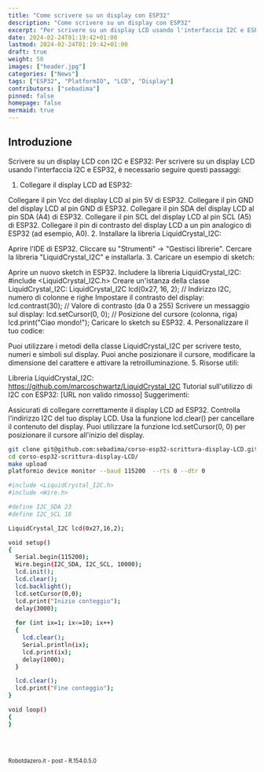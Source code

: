 ```yaml
---
title: "Come scrivere su un display con ESP32"
description: "Come scrivere su un display con ESP32"
excerpt: "Per scrivere su un display LCD usando l'interfaccia I2C e ESP32, è necessario seguire questi passaggi..."
date: 2024-02-24T01:19:42+01:00
lastmod: 2024-02-24T01:19:42+01:00
draft: true
weight: 50
images: ["header.jpg"]
categories: ["News"]
tags: ["ESP32", "PlatformIO", "LCD", "Display"]
contributors: ["sebadima"]
pinned: false
homepage: false
mermaid: true
---
```




## Introduzione

Scrivere su un display LCD con I2C e ESP32:
Per scrivere su un display LCD usando l'interfaccia I2C e ESP32, è necessario seguire questi passaggi:

1. Collegare il display LCD ad ESP32:

Collegare il pin Vcc del display LCD al pin 5V di ESP32.
Collegare il pin GND del display LCD al pin GND di ESP32.
Collegare il pin SDA del display LCD al pin SDA (A4) di ESP32.
Collegare il pin SCL del display LCD al pin SCL (A5) di ESP32.
Collegare il pin di contrasto del display LCD a un pin analogico di ESP32 (ad esempio, A0).
2. Installare la libreria LiquidCrystal_I2C:

Aprire l'IDE di ESP32.
Cliccare su "Strumenti" -> "Gestisci librerie".
Cercare la libreria "LiquidCrystal_I2C" e installarla.
3. Caricare un esempio di sketch:

Aprire un nuovo sketch in ESP32.
Includere la libreria LiquidCrystal_I2C:
#include <LiquidCrystal_I2C.h>
Creare un'istanza della classe LiquidCrystal_I2C:
LiquidCrystal_I2C lcd(0x27, 16, 2); // Indirizzo I2C, numero di colonne e righe
Impostare il contrasto del display:
lcd.contrast(30); // Valore di contrasto (da 0 a 255)
Scrivere un messaggio sul display:
lcd.setCursor(0, 0); // Posizione del cursore (colonna, riga)
lcd.print("Ciao mondo!");
Caricare lo sketch su ESP32.
4. Personalizzare il tuo codice:

Puoi utilizzare i metodi della classe LiquidCrystal_I2C per scrivere testo, numeri e simboli sul display.
Puoi anche posizionare il cursore, modificare la dimensione del carattere e attivare la retroilluminazione.
5. Risorse utili:

Libreria LiquidCrystal_I2C: https://github.com/marcoschwartz/LiquidCrystal_I2C
Tutorial sull'utilizzo di I2C con ESP32: [URL non valido rimosso]
Suggerimenti:

Assicurati di collegare correttamente il display LCD ad ESP32.
Controlla l'indirizzo I2C del tuo display LCD.
Usa la funzione lcd.clear() per cancellare il contenuto del display.
Puoi utilizzare la funzione lcd.setCursor(0, 0) per posizionare il cursore all'inizio del display.






```bash
git clone git@github.com:sebadima/corso-esp32-scrittura-display-LCD.git
cd corso-esp32-scrittura-display-LCD/
make upload
platformio device monitor --baud 115200  --rts 0 --dtr 0
```


```bash
#include <LiquidCrystal_I2C.h>
#include <Wire.h>

#define I2C_SDA 23
#define I2C_SCL 18

LiquidCrystal_I2C lcd(0x27,16,2);

void setup() 
{
  Serial.begin(115200);
  Wire.begin(I2C_SDA, I2C_SCL, 10000); 
  lcd.init(); 
  lcd.clear();
  lcd.backlight();
  lcd.setCursor(0,0);  
  lcd.print("Inizio conteggio"); 
  delay(3000);  
 
  for (int ix=1; ix<=10; ix++) 
  {
    lcd.clear();
    Serial.println(ix);  
    lcd.print(ix); 
    delay(1000);  
  }

  lcd.clear();
  lcd.print("Fine conteggio"); 
}

void loop() 
{
}
```







<br>
<br>
<p style="font-size: 0.80em;">Robotdazero.it - post - R.154.0.5.0</p>
